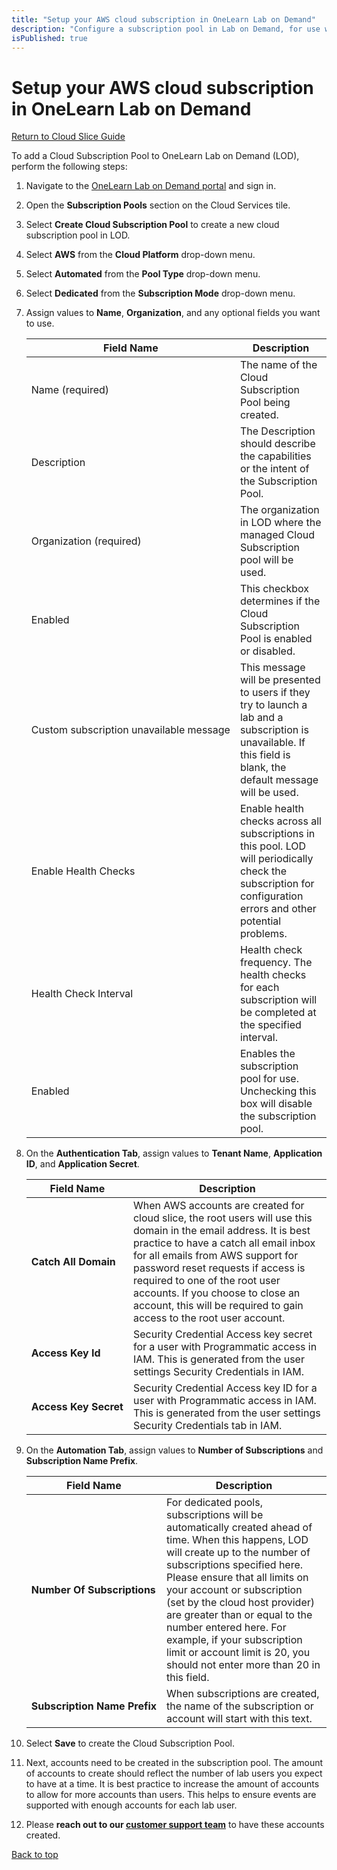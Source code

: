 ```yaml
---
title: "Setup your AWS cloud subscription in OneLearn Lab on Demand"
description: "Configure a subscription pool in Lab on Demand, for use with AWS cloud slice."
isPublished: true
---
```


# Setup your AWS cloud subscription in OneLearn Lab on Demand

[Return to Cloud Slice Guide](../cloud-slice.md)

To add a Cloud Subscription Pool to OneLearn Lab on Demand (LOD), perform the following steps:

1. Navigate to the <a href="https://labondemand.com" target="_blank">OneLearn Lab on Demand portal</a> and sign in.

1. Open the **Subscription Pools** section on the Cloud Services tile.

1. Select **Create Cloud Subscription Pool** to create a new cloud subscription pool in LOD.

1. Select **AWS** from the **Cloud Platform** drop-down menu. 

1. Select **Automated** from the **Pool Type** drop-down menu. 

1. Select **Dedicated** from the **Subscription Mode** drop-down menu. 

1. Assign values to **Name**, **Organization**, and any optional fields you want to use. 

   |Field Name|Description|
   |----|----|
   |Name&nbsp;(required)|The name of the Cloud Subscription Pool being created.|
   |Description|The Description should describe the capabilities or the intent of the Subscription Pool.|
   |Organization&nbsp;(required)|The organization in LOD where the managed Cloud Subscription pool will be used.|
   |Enabled|This checkbox determines if the Cloud Subscription Pool is enabled or disabled.|
   |Custom&nbsp;subscription&nbsp;unavailable&nbsp;message|This message will be presented to users if they try to launch a lab and a subscription is unavailable. If this field is blank, the default message will be used.|
   |Enable&nbsp;Health&nbsp;Checks&nbsp;|Enable health checks across all subscriptions in this pool. LOD will periodically check the subscription for configuration errors and other potential problems.|
   |Health&nbsp;Check&nbsp;Interval&nbsp;|Health check frequency. The health checks for each subscription will be completed at the specified interval.|
   |Enabled&nbsp;|Enables the subscription pool for use. Unchecking this box will disable the subscription pool.|

1. On the **Authentication Tab**, assign values to **Tenant Name**, **Application ID**, and **Application Secret**. 

   |Field Name|Description|
   |----|----|
   |**Catch&nbsp;All&nbsp;Domain**|When AWS accounts are created for cloud slice, the root users will use this domain in the email address. It is best practice to have a catch all email inbox for all emails from AWS support for password reset requests if access is required to one of the root user accounts. If you choose to close an account, this will be required to gain access to the root user account. |
   |**Access&nbsp;Key&nbsp;Id**|Security Credential Access key secret for a user with Programmatic access in IAM. This is generated from the user settings Security Credentials in IAM.|
   |**Access&nbsp;Key&nbsp;Secret**|Security Credential Access key ID for a user with Programmatic access in IAM. This is generated from the user settings Security Credentials tab in IAM.|

   

1. On the **Automation Tab**, assign values to **Number of Subscriptions** and **Subscription Name Prefix**.

   |Field Name|Description|
   |----|----|
   |**Number&nbsp;Of&nbsp;Subscriptions**|For dedicated pools, subscriptions will be automatically created ahead of time. When this happens, LOD will create up to the number of subscriptions specified here. Please ensure that all limits on your account or subscription (set by the cloud host provider) are greater than or equal to the number entered here. For example, if your subscription limit or account limit is 20, you should not enter more than 20 in this field. |
   |**Subscription&nbsp;Name&nbsp;Prefix**|When subscriptions are created, the name of the subscription or account will start with this text.|

10. Select **Save** to create the Cloud Subscription Pool.

11. Next, accounts need to be created in the subscription pool. The amount of accounts to create should reflect the number of lab users you expect to have at a time. It is best practice to increase the amount of accounts to allow for more accounts than users. This helps to ensure events are supported with enough accounts for each lab user.

12. Please **reach out to our [customer support team](https://skillable.com/customer-support/)** to have these accounts created. 

<!--
11. Select**Run Pool Setup**. This will automatically configure your cloud subscription pool. 
-->

[Back to top](#setup-your-aws-cloud-subscription-in-onelearn-lab-on-demand)
